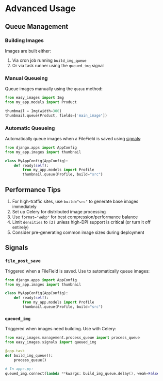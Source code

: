 # Advanced Usage

## Queue Management

### Building Images

Images are built either:

1. Via cron job running `build_img_queue`
2. Or via task runner using the `queued_img` signal

### Manual Queueing

Queue images manually using the `queue` method:

```python
from easy_images import Img
from my_app.models import Product

thumbnail = Img(width=300)
thumbnail.queue(Product, fields=['main_image'])
```

### Automatic Queueing

Automatically queue images when a FileField is saved using [signals](#signals): 

```python
from django.apps import AppConfig
from my_app.images import thumbnail

class MyAppConfig(AppConfig):
    def ready(self):
        from my_app.models import Profile
        thumbnail.queue(Profile, build="src")
```

## Performance Tips

1. For high-traffic sites, use `build="src"` to generate base images immediately
2. Set up Celery for distributed image processing
3. Use `format="webp"` for best compression/performance balance
4. Limit `densities` to `[2]` unless high-DPI support is critical (or turn it off entirely)
5. Consider pre-generating common image sizes during deployment

## Signals

### `file_post_save`
Triggered when a FileField is saved. Use to automatically queue images:

```python
from django.apps import AppConfig
from my_app.images import thumbnail

class MyAppConfig(AppConfig):
    def ready(self):
        from my_app.models import Profile
        thumbnail.queue(Profile, build="src")
```

### `queued_img` 
Triggered when images need building. Use with Celery:

```python
from easy_images.management.process_queue import process_queue
from easy_images.signals import queued_img

@app.task
def build_img_queue():
    process_queue()

# In apps.py:
queued_img.connect(lambda **kwargs: build_img_queue.delay(), weak=False)
```

